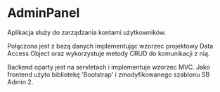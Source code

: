 # AdminPanel

Aplikacja służy do zarządzania kontami użytkowników.

Połączona jest z bazą danych implementując wzorzec projektowy Data Access Object oraz wykorzystuje metody CRUD do komunikacji z nią.

Backend oparty jest na servletach i implementuje wzorzec MVC. Jako frontend użyto bibliotekę 'Bootstrap' i zmodyfikowanego szablonu SB Admin 2. 
